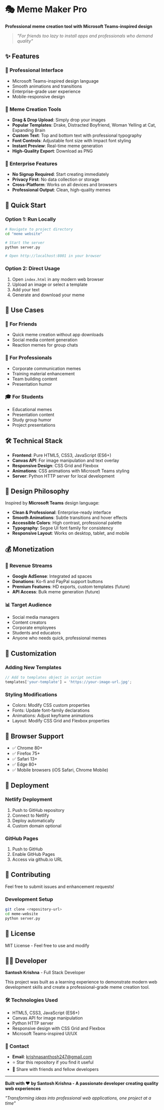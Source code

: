 # 🎭 Meme Maker Pro

**Professional meme creation tool with Microsoft Teams-inspired design**

> *"For friends too lazy to install apps and professionals who demand quality"*

## ✨ Features

### 🚀 **Professional Interface**
- Microsoft Teams-inspired design language
- Smooth animations and transitions
- Enterprise-grade user experience
- Mobile-responsive design

### 🎨 **Meme Creation Tools**
- **Drag & Drop Upload**: Simply drop your images
- **Popular Templates**: Drake, Distracted Boyfriend, Woman Yelling at Cat, Expanding Brain
- **Custom Text**: Top and bottom text with professional typography
- **Font Controls**: Adjustable font size with Impact font styling
- **Instant Preview**: Real-time meme generation
- **High-Quality Export**: Download as PNG

### 💼 **Enterprise Features**
- **No Signup Required**: Start creating immediately
- **Privacy First**: No data collection or storage
- **Cross-Platform**: Works on all devices and browsers
- **Professional Output**: Clean, high-quality memes

## 🚀 Quick Start

### Option 1: Run Locally
```bash
# Navigate to project directory
cd "meme website"

# Start the server
python server.py

# Open http://localhost:8001 in your browser
```

### Option 2: Direct Usage
1. Open `index.html` in any modern web browser
2. Upload an image or select a template
3. Add your text
4. Generate and download your meme

## 🎯 Use Cases

### 👥 **For Friends**
- Quick meme creation without app downloads
- Social media content generation
- Reaction memes for group chats

### 💼 **For Professionals**
- Corporate communication memes
- Training material enhancement
- Team building content
- Presentation humor

### 🎓 **For Students**
- Educational memes
- Presentation content
- Study group humor
- Project presentations

## 🛠️ Technical Stack

- **Frontend**: Pure HTML5, CSS3, JavaScript (ES6+)
- **Canvas API**: For image manipulation and text overlay
- **Responsive Design**: CSS Grid and Flexbox
- **Animations**: CSS animations with Microsoft Teams styling
- **Server**: Python HTTP server for local development

## 🎨 Design Philosophy

Inspired by **Microsoft Teams** design language:
- **Clean & Professional**: Enterprise-ready interface
- **Smooth Animations**: Subtle transitions and hover effects
- **Accessible Colors**: High contrast, professional palette
- **Typography**: Segoe UI font family for consistency
- **Responsive Layout**: Works on desktop, tablet, and mobile

## 💰 Monetization

### 🎯 **Revenue Streams**
- **Google AdSense**: Integrated ad spaces
- **Donations**: Ko-fi and PayPal support buttons
- **Premium Features**: HD exports, custom templates (future)
- **API Access**: Bulk meme generation (future)

### 📊 **Target Audience**
- Social media managers
- Content creators
- Corporate employees
- Students and educators
- Anyone who needs quick, professional memes

## 🔧 Customization

### Adding New Templates
```javascript
// Add to templates object in script section
templates['your-template'] = 'https://your-image-url.jpg';
```

### Styling Modifications
- Colors: Modify CSS custom properties
- Fonts: Update font-family declarations
- Animations: Adjust keyframe animations
- Layout: Modify CSS Grid and Flexbox properties

## 📱 Browser Support

- ✅ Chrome 80+
- ✅ Firefox 75+
- ✅ Safari 13+
- ✅ Edge 80+
- ✅ Mobile browsers (iOS Safari, Chrome Mobile)

## 🚀 Deployment

### Netlify Deployment
1. Push to GitHub repository
2. Connect to Netlify
3. Deploy automatically
4. Custom domain optional

### GitHub Pages
1. Push to GitHub
2. Enable GitHub Pages
3. Access via github.io URL

## 🤝 Contributing

Feel free to submit issues and enhancement requests!

### Development Setup
```bash
git clone <repository-url>
cd meme-website
python server.py
```

## 📄 License

MIT License - Feel free to use and modify

## 👨‍💻 Developer

**Santosh Krishna** - Full Stack Developer

This project was built as a learning experience to demonstrate modern web development skills and create a professional-grade meme creation tool.

### 🛠️ Technologies Used
- HTML5, CSS3, JavaScript (ES6+)
- Canvas API for image manipulation
- Python HTTP server
- Responsive design with CSS Grid and Flexbox
- Microsoft Teams-inspired UI/UX

### 📧 Contact
- **Email**: [krishnasanthosh247@gmail.com](mailto:krishnasanthosh247@gmail.com)
- ⭐ Star this repository if you find it useful
- 📢 Share with friends and fellow developers

---

**Built with ❤️ by Santosh Krishna - A passionate developer creating quality web experiences**

*"Transforming ideas into professional web applications, one project at a time"*
